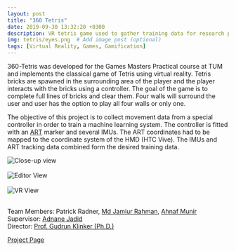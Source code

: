 ```yaml
---
layout: post
title: "360 Tetris"
date: 2019-09-30 13:32:20 +0300
description: VR tetris game used to gather training data for research project. # Add post description (optional)
img: tetris/eyes.png  # Add image post (optional)
tags: [Virtual Reality, Games, Gamification]
---
```


360-Tetris was developed for the Games Masters Practical course at TUM and implements the classical game of Tetris using virtual reality. Tetris bricks are spawned in the surrounding area of the player and the player interacts with the bricks using a controller. The goal of the game is to complete full lines of bricks and clear them. Four walls will surround the user and user has the option to play all four walls or only one.

The objective of this project is to collect movement data from a special controller in order to train a machine learning system. The controller is fitted with an [ART](https://ar-tracking.com/en) marker and several IMUs. The ART coordinates had to be mapped to the coordinate system of the HMD (HTC Vive). The IMUs and ART tracking data combined form the desired training data.


![Close-up view]({{site.baseurl}}/assets/img/tetris/close.png) <br><br>
![Editor View]({{site.baseurl}}/assets/img/tetris/bird.png) <br><br>
![VR View]({{site.baseurl}}/assets/img/tetris/eyes.png) <br><br>


Team Members: Patrick Radner, [Md Jamiur Rahman](https://www.linkedin.com/in/jamiurrahman/?originalSubdomain=de), [Ahnaf Munir](https://www.linkedin.com/in/ahnafmunir/?originalSubdomain=de)<br>
Supervisor: [Adnane Jadid](http://campar.in.tum.de/Main/AdnaneJadid)<br>
Director: [Prof. Gudrun Klinker (Ph.D.)](http://campar.in.tum.de/Main/GudrunKlinker)<br>

[Project Page](https://wiki.tum.de/display/infar/%5B19SS+-+MP%5D+360-Tetris)

